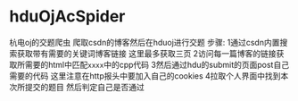 # hduOjAcSpider
杭电oj的交题爬虫
爬取csdn的博客然后在hduoj进行交题
步骤:
1通过csdn内置搜索获取带有需要的关键词博客链接 这里最多获取三页
2访问每一篇博客的链接获取所需要的html中匹配<code>xxxx</code>中的cpp代码
3然后通过hdu的submit的页面post自己需要的代码 这里注意在http报头中要加入自己的cookies
4拉取个人界面中找到本次所提交的题目 然后判定自己是否通过
